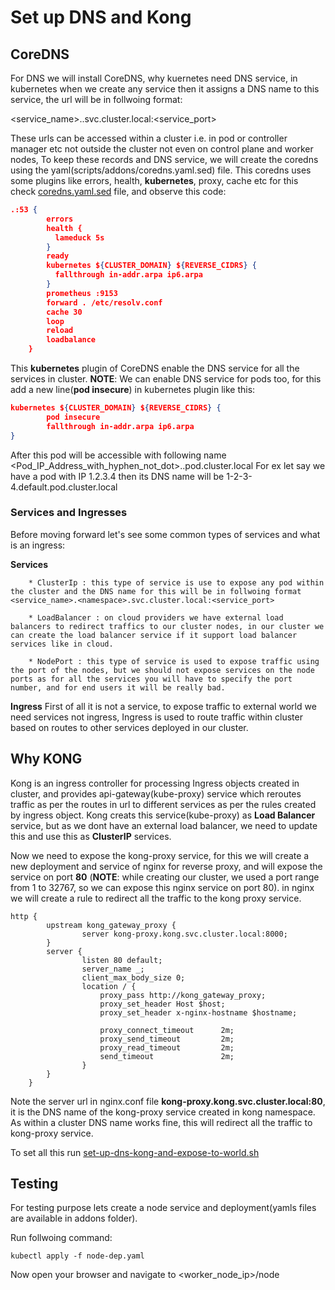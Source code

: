 # Set up DNS and Kong

## CoreDNS
For DNS we will install CoreDNS, why kuernetes need DNS service, in kubernetes when we create any service then it assigns a DNS name to this service, the url will be in follwoing format:

<service_name>.<namespace>.svc.cluster.local:<service_port>

These urls can be accessed within a cluster i.e. in pod or controller manager etc not outside the cluster not even on control plane and worker nodes, To keep these records and DNS service, we will create the coredns using the yaml(scripts/addons/coredns.yaml.sed) file.
This coredns uses some plugins like errors, health, **kubernetes**, proxy, cache etc
for this check [coredns.yaml.sed](../scripts/addons/coredns.yaml.sed) file, and observe this code:
```json
.:53 {
        errors
        health {
          lameduck 5s
        }
        ready
        kubernetes ${CLUSTER_DOMAIN} ${REVERSE_CIDRS} {
          fallthrough in-addr.arpa ip6.arpa
        }
        prometheus :9153
        forward . /etc/resolv.conf
        cache 30
        loop
        reload
        loadbalance
    }
```
This **kubernetes** plugin of CoreDNS enable the DNS service for all the services in cluster.
**NOTE**: We can enable DNS service for pods too, for this  add a new line(**pod insecure**) in kubernetes plugin like this:
```json
kubernetes ${CLUSTER_DOMAIN} ${REVERSE_CIDRS} {
        pod insecure
        fallthrough in-addr.arpa ip6.arpa
}
```
After this pod will be accessible with following name <Pod_IP_Address_with_hyphen_not_dot>.<namespace>.pod.cluster.local
For ex let say we have a pod with IP 1.2.3.4 then its DNS name will be 1-2-3-4.default.pod.cluster.local

### Services and Ingresses

Before moving forward let's see some common types of services and what is an ingress:

**Services**

        * ClusterIp : this type of service is use to expose any pod within the cluster and the DNS name for this will be in follwoing format <service_name>.<namespace>.svc.cluster.local:<service_port>

        * LoadBalancer : on cloud providers we have external load balancers to redirect traffics to our cluster nodes, in our cluster we can create the load balancer service if it support load balancer services like in cloud.

        * NodePort : this type of service is used to expose traffic using the port of the nodes, but we should not expose services on the node ports as for all the services you will have to specify the port number, and for end users it will be really bad.

**Ingress**
First of all it is not a service, to expose traffic to external world we need services not ingress, Ingress is used to route traffic within cluster based on routes to other services deployed in our cluster.

## Why KONG
Kong is an ingress controller for processing Ingress objects created in cluster, and provides api-gateway(kube-proxy) service which reroutes traffic as per the routes in url to different services as per the rules created by ingress object. Kong creats this service(kube-proxy) as **Load Balancer** service, but as we dont have an external load balancer, we need to update this and use this as **ClusterIP** services.

Now we need to expose the kong-proxy service, for this we will create a new deployment and service of nginx for reverse proxy, and will expose the service on port **80** (**NOTE**: while creating our cluster, we used a port range from 1 to 32767, so we can expose this nginx service on port 80). in nginx we will create a rule to redirect all the traffic to the kong proxy service.
```
http {
        upstream kong_gateway_proxy {
                server kong-proxy.kong.svc.cluster.local:8000;
        }
        server {
                listen 80 default;
                server_name _;
                client_max_body_size 0;
                location / {
                    proxy_pass http://kong_gateway_proxy;
                    proxy_set_header Host $host;  
                    proxy_set_header x-nginx-hostname $hostname;  

                    proxy_connect_timeout      2m;
                    proxy_send_timeout         2m;
                    proxy_read_timeout         2m;
                    send_timeout               2m;
                }
        }
    }
```
Note the server url in nginx.conf file **kong-proxy.kong.svc.cluster.local:80**, it is the DNS name of the kong-proxy service created in kong namespace. As within a cluster DNS name works fine, this will redirect all the traffic to kong-proxy service.

To set all this run [set-up-dns-kong-and-expose-to-world.sh](../scripts/addons/set-up-dns-kong-and-expose-to-world.sh)

## Testing
For testing purpose lets create a node service and deployment(yamls files are available in addons folder).

Run follwoing command:
```
kubectl apply -f node-dep.yaml
```

Now open your browser and navigate to <worker_node_ip>/node
